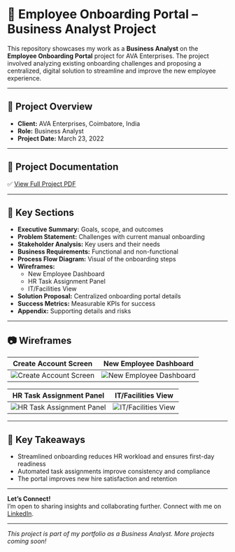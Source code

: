 # 📁 Employee Onboarding Portal – Business Analyst Project

This repository showcases my work as a **Business Analyst** on the **Employee Onboarding Portal** project for AVA Enterprises. The project involved analyzing existing onboarding challenges and proposing a centralized, digital solution to streamline and improve the new employee experience.

---

## 📝 Project Overview

- **Client:** AVA Enterprises, Coimbatore, India  
- **Role:** Business Analyst  
- **Project Date:** March 23, 2022

---

## 📄 Project Documentation

✅ [View Full Project PDF](https://github.com/Priya-Kumaravel/business-analyst-projects/blob/main/employee-onboarding-portal/Employee_Onboarding_Portal_AVA_Project.pdf)

---

## 📌 Key Sections

- **Executive Summary:** Goals, scope, and outcomes  
- **Problem Statement:** Challenges with current manual onboarding  
- **Stakeholder Analysis:** Key users and their needs  
- **Business Requirements:** Functional and non-functional  
- **Process Flow Diagram:** Visual of the onboarding steps  
- **Wireframes:**  
  - New Employee Dashboard  
  - HR Task Assignment Panel  
  - IT/Facilities View  
- **Solution Proposal:** Centralized onboarding portal details  
- **Success Metrics:** Measurable KPIs for success  
- **Appendix:** Supporting details and risks

---

## 📷  Wireframes

| Create Account Screen | New Employee Dashboard |
|---------------------------|---------------------------|
| ![Create Account Screen](https://github.com/username/repo/blob/main/employee-onboarding-portal/new_employee_dashboard_1.png) | ![New Employee Dashboard](https://github.com/username/repo/blob/main/employee-onboarding-portal/new_employee_dashboard_2.png) |

| HR Task Assignment Panel | IT/Facilities View |
|--------------------------|---------------------|
| ![HR Task Assignment Panel](https://github.com/username/repo/blob/main/employee-onboarding-portal/hr_task_assignment_panel.png) | ![IT/Facilities View](https://github.com/username/repo/blob/main/employee-onboarding-portal/it_facilities_view.png) |

---

## 🚀 Key Takeaways

- Streamlined onboarding reduces HR workload and ensures first-day readiness  
- Automated task assignments improve consistency and compliance  
- The portal improves new hire satisfaction and retention  

---

**Let’s Connect!**  
I’m open to sharing insights and collaborating further. Connect with me on [LinkedIn](https://www.linkedin.com/in/priya-darshini-kumaravel-750953213/).

---

*This project is part of my portfolio as a Business Analyst. More projects coming soon!*

